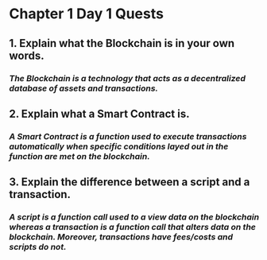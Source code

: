 # Chapter 1 Day 1 Quests

## 1. Explain what the Blockchain is in your own words. 

### *The Blockchain is a technology that acts as a decentralized database of assets and transactions.*



## 2. Explain what a Smart Contract is.

### *A Smart Contract is a function used to execute transactions automatically when specific conditions layed out in the function are met on the blockchain.* 



## 3. Explain the difference between a script and a transaction.

### *A script is a function call used to a view data on the blockchain whereas a transaction is a function call that alters data on the blockchain. Moreover, transactions have fees/costs and scripts do not.*
